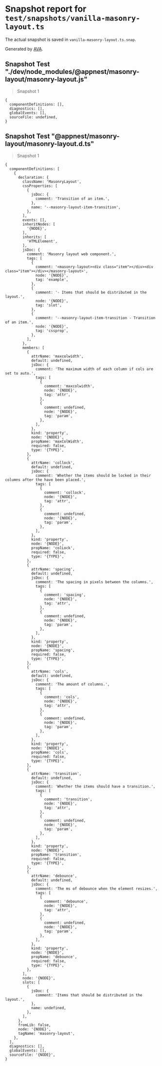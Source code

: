 # Snapshot report for `test/snapshots/vanilla-masonry-layout.ts`

The actual snapshot is saved in `vanilla-masonry-layout.ts.snap`.

Generated by [AVA](https://ava.li).

## Snapshot Test "./dev/node_modules/@appnest/masonry-layout/masonry-layout.js"

> Snapshot 1

    {
      componentDefinitions: [],
      diagnostics: [],
      globalEvents: [],
      sourceFile: undefined,
    }

## Snapshot Test "@appnest/masonry-layout/masonry-layout.d.ts"

> Snapshot 1

    {
      componentDefinitions: [
        {
          declaration: {
            className: 'MasonryLayout',
            cssProperties: [
              {
                jsDoc: {
                  comment: 'Transition of an item.',
                },
                name: '--masonry-layout-item-transition',
              },
            ],
            events: [],
            inheritNodes: [
              '{NODE}',
            ],
            inherits: [
              'HTMLElement',
            ],
            jsDoc: {
              comment: 'Masonry layout web component.',
              tags: [
                {
                  comment: '<masonry-layout><div class="item"></div><div class="item"></div></masonry-layout>',
                  node: '{NODE}',
                  tag: 'example',
                },
                {
                  comment: '- Items that should be distributed in the layout.',
                  node: '{NODE}',
                  tag: 'slot',
                },
                {
                  comment: '--masonry-layout-item-transition - Transition of an item.',
                  node: '{NODE}',
                  tag: 'cssprop',
                },
              ],
            },
            members: [
              {
                attrName: 'maxcolwidth',
                default: undefined,
                jsDoc: {
                  comment: 'The maximum width of each column if cols are set to auto.',
                  tags: [
                    {
                      comment: 'maxcolwidth',
                      node: '{NODE}',
                      tag: 'attr',
                    },
                    {
                      comment: undefined,
                      node: '{NODE}',
                      tag: 'param',
                    },
                  ],
                },
                kind: 'property',
                node: '{NODE}',
                propName: 'maxColWidth',
                required: false,
                type: '{TYPE}',
              },
              {
                attrName: 'collock',
                default: undefined,
                jsDoc: {
                  comment: 'Whether the items should be locked in their columns after the have been placed.',
                  tags: [
                    {
                      comment: 'collock',
                      node: '{NODE}',
                      tag: 'attr',
                    },
                    {
                      comment: undefined,
                      node: '{NODE}',
                      tag: 'param',
                    },
                  ],
                },
                kind: 'property',
                node: '{NODE}',
                propName: 'colLock',
                required: false,
                type: '{TYPE}',
              },
              {
                attrName: 'spacing',
                default: undefined,
                jsDoc: {
                  comment: 'The spacing in pixels between the columns.',
                  tags: [
                    {
                      comment: 'spacing',
                      node: '{NODE}',
                      tag: 'attr',
                    },
                    {
                      comment: undefined,
                      node: '{NODE}',
                      tag: 'param',
                    },
                  ],
                },
                kind: 'property',
                node: '{NODE}',
                propName: 'spacing',
                required: false,
                type: '{TYPE}',
              },
              {
                attrName: 'cols',
                default: undefined,
                jsDoc: {
                  comment: 'The amount of columns.',
                  tags: [
                    {
                      comment: 'cols',
                      node: '{NODE}',
                      tag: 'attr',
                    },
                    {
                      comment: undefined,
                      node: '{NODE}',
                      tag: 'param',
                    },
                  ],
                },
                kind: 'property',
                node: '{NODE}',
                propName: 'cols',
                required: false,
                type: '{TYPE}',
              },
              {
                attrName: 'transition',
                default: undefined,
                jsDoc: {
                  comment: 'Whether the items should have a transition.',
                  tags: [
                    {
                      comment: 'transition',
                      node: '{NODE}',
                      tag: 'attr',
                    },
                    {
                      comment: undefined,
                      node: '{NODE}',
                      tag: 'param',
                    },
                  ],
                },
                kind: 'property',
                node: '{NODE}',
                propName: 'transition',
                required: false,
                type: '{TYPE}',
              },
              {
                attrName: 'debounce',
                default: undefined,
                jsDoc: {
                  comment: 'The ms of debounce when the element resizes.',
                  tags: [
                    {
                      comment: 'debounce',
                      node: '{NODE}',
                      tag: 'attr',
                    },
                    {
                      comment: undefined,
                      node: '{NODE}',
                      tag: 'param',
                    },
                  ],
                },
                kind: 'property',
                node: '{NODE}',
                propName: 'debounce',
                required: false,
                type: '{TYPE}',
              },
            ],
            node: '{NODE}',
            slots: [
              {
                jsDoc: {
                  comment: 'Items that should be distributed in the layout.',
                },
                name: undefined,
              },
            ],
          },
          fromLib: false,
          node: '{NODE}',
          tagName: 'masonry-layout',
        },
      ],
      diagnostics: [],
      globalEvents: [],
      sourceFile: '{NODE}',
    }
